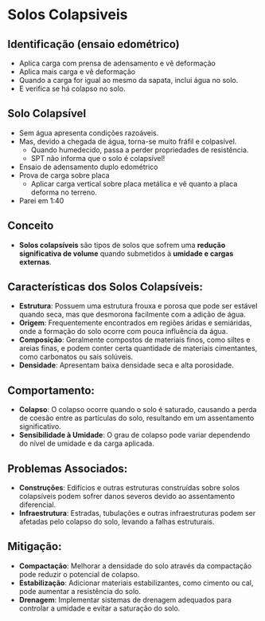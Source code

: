 # Solos Colapsiveis

## Identificação (ensaio edométrico)
- Aplica carga com prensa de adensamento e vê deformação
- Aplica mais carga e vê deformação
- Quando a carga for igual ao mesmo da sapata, inclui água no solo.
- E verifica se há colapso no solo.

## Solo Colapsível
- Sem água apresenta condições razoáveis.
- Mas, devido a chegada de água, torna-se muito fráfil e colpasível.
    - Quando humedecido, passa a perder propriedades de resistência.
    - SPT não informa que o solo é colapsível!
- Ensaio de adensamento duplo edométrico
- Prova de carga sobre placa
    - Aplicar carga vertical sobre placa metálica e vê quanto a placa deforma no terreno.
- Parei em 1:40

## Conceito
- **Solos colapsíveis** são tipos de solos que sofrem uma **redução significativa de volume** quando submetidos à **umidade e cargas externas**.

## Características dos Solos Colapsíveis:
- **Estrutura**: Possuem uma estrutura frouxa e porosa que pode ser estável quando seca, mas que desmorona facilmente com a adição de água.
- **Origem**: Frequentemente encontrados em regiões áridas e semiáridas, onde a formação do solo ocorre com pouca influência da água.
- **Composição**: Geralmente compostos de materiais finos, como siltes e areias finas, e podem conter certa quantidade de materiais cimentantes, como carbonatos ou sais solúveis.
- **Densidade**: Apresentam baixa densidade seca e alta porosidade.

## Comportamento:
- **Colapso**: O colapso ocorre quando o solo é saturado, causando a perda de coesão entre as partículas do solo, resultando em um assentamento significativo.
- **Sensibilidade à Umidade**: O grau de colapso pode variar dependendo do nível de umidade e da carga aplicada.

## Problemas Associados:
- **Construções**: Edifícios e outras estruturas construídas sobre solos colapsíveis podem sofrer danos severos devido ao assentamento diferencial.
- **Infraestrutura**: Estradas, tubulações e outras infraestruturas podem ser afetadas pelo colapso do solo, levando a falhas estruturais.

## Mitigação:
- **Compactação**: Melhorar a densidade do solo através da compactação pode reduzir o potencial de colapso.
- **Estabilização**: Adicionar materiais estabilizantes, como cimento ou cal, pode aumentar a resistência do solo.
- **Drenagem**: Implementar sistemas de drenagem adequados para controlar a umidade e evitar a saturação do solo.
